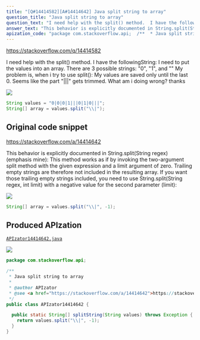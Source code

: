 ```yaml
---
title: "[Q#14414582][A#14414642] Java split string to array"
question_title: "Java split string to array"
question_text: "I need help with the split() method.  I have the followingString: I need to put the values into an array. There are 3 possible strings: \"0\", \"1\", and \"\" My problem is, when i try to use split(): My values are saved only until the last 0. Seems like the part \"|||\" gets trimmed. What am i doing wrong? thanks"
answer_text: "This behavior is explicitly documented in String.split(String regex) (emphasis mine): This method works as if by invoking the two-argument split method with the given expression and a limit argument of zero. Trailing empty strings are therefore not included in the resulting array. If you want those trailing empty strings included, you need to use String.split(String regex, int limit) with a negative value for the second parameter (limit):"
apization_code: "package com.stackoverflow.api;  /**  * Java split string to array  *  * @author APIzator  * @see <a href=\"https://stackoverflow.com/a/14414642\">https://stackoverflow.com/a/14414642</a>  */ public class APIzator14414642 {    public static String[] splitString(String values) throws Exception {     return values.split(\"\\\\|\", -1);   } }"
---
```


https://stackoverflow.com/q/14414582

I need help with the split() method. 
I have the followingString:
I need to put the values into an array. There are 3 possible strings: &quot;0&quot;, &quot;1&quot;, and &quot;&quot;
My problem is, when i try to use split():
My values are saved only until the last 0. Seems like the part &quot;|||&quot; gets trimmed.
What am i doing wrong?
thanks


<div class="code-logo"><img src="/stackoverflow.png" /></div>

```java
String values = "0|0|0|1|||0|1|0|||";
String[] array = values.split("\\|");
```


## Original code snippet

https://stackoverflow.com/a/14414642

This behavior is explicitly documented in String.split(String regex) (emphasis mine):
This method works as if by invoking the two-argument split method with the given expression and a limit argument of zero. Trailing empty strings are therefore not included in the resulting array.
If you want those trailing empty strings included, you need to use String.split(String regex, int limit) with a negative value for the second parameter (limit):

<div class="code-logo"><img src="/stackoverflow.png" /></div>

```java
String[] array = values.split("\\|", -1);
```

## Produced APIzation

[`APIzator14414642.java`](https://github.com/pasqualesalza/apization-temp-data/raw/master/search/APIzator14414642.java)

<div class="code-logo"><img src="/apizator.png" /></div>

```java
package com.stackoverflow.api;

/**
 * Java split string to array
 *
 * @author APIzator
 * @see <a href="https://stackoverflow.com/a/14414642">https://stackoverflow.com/a/14414642</a>
 */
public class APIzator14414642 {

  public static String[] splitString(String values) throws Exception {
    return values.split("\\|", -1);
  }
}

```